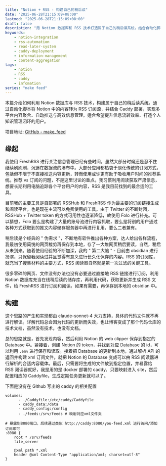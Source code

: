 ```yaml
---
title: "Notion + RSS - 构建自己的稍后读"
date: "2025-06-28T21:15:09+08:00"
lastmod: "2025-06-28T21:15:09+08:00"
draft: false
description: "用 Notion 数据库和 RSS 技术打造属于自己的稍后读系统，结合自动化脚本与 Caddy 部署，轻松实现多平台内容聚合与高效信息管理。"
keywords:
    - notion-integration
    - rss-automation
    - read-later-system
    - caddy-deployment
    - information-management
    - content-aggregation
tags: 
    - notion
    - RSS
    - caddy
    - infomation
series: "make feed"
---
```


本篇介绍如何利用 Notion 数据库与 RSS 技术，构建属于自己的稍后读系统。通过自动化脚本将 Notion 中的内容转为 RSS 订阅源，并结合 Caddy 部署，实现多平台内容聚合、自动推送与高效信息管理。适合希望提升信息流转效率、打造个人知识管理闭环的用户。

<!--more-->

项目地址: [GitHub - make_feed](https://github.com/luke396/make_feed)

## 缘起

我使用 FreshRSS 进行关注信息管理已经有些时间，虽然大部分时候还是忍不住继续刷刷刷，沉迷在数据流的瀑布中。大部分应用都热衷于淡化传统的订阅方式，包括但不限于不直接推送内容更新，转而使用或许更有助于吸收用户时间的推荐系统。推荐 vs 订阅的问题，不是这里讨论的重点。我习惯利用阅读获取严肃信息，想要长期利用电脑追踪各个平台用户的内容，RSS 是我目前找到的最合适的工具。

目前我的主要工具是自部署的 RSSHub 和 FreshRSS 作为最主要的订阅链接生成和阅读平台，也是现在主流可以免费使用的工具。由于 Twitter 的不断封闭，RSSHub + Twitter token 的方式可用性也逐渐降低，故使用 Folo 进行补充。可以猜想，Folo 要么是构建了大量的账号池进行内容抓取，要么是将别的用户通过各种方式获取到的推文内容储存服务器中再进行复用，要么二者兼有。

稍后读是个经典的 " 伪需求 "，不断地有软件推出各种方案，达人给出各样流程，我最初使用简悦的网页裁剪再保存到本地，存了一大堆网页稍后要读，自然，稍后从未到来。随着使用经验的不断加深，我的 " 第二大脑 " - 目前由 obsidian 进行扮演，只保留我阅读过并且觉得有意义进行长久化保存的内容。RSS 的订阅库，就充当了搜集材料的主要方式，RSS 阅读器自然就是第一次过滤的关键工具。

很多零碎的网页、文件没有办法也没有必要通过直接地 RSS 链接进行订阅，利用 Notion 数据库充当在线稍后读的储存库，再利用代码，获取更新并生成 RSS 文件，给 FreshRSS 进行订阅和阅读。如果有需要，再保存到本地的 obsidian 中。

## 构建

这个思路的产生和实现都由 claude-sonnet-4 大力支持，具体的代码文件就不再进行解读。详解代码总会因为代码的更新而失效，也让博客变成了那个代码仓库的技术文档，虽然没有技术，也没有文档。

总的思路就是，首先发现内容，然后利用 Notion 的 web clipper 保存到指定的 Database 中。紧接着，创建 Notion 的 token，并找到对应 Database 的 id，可以利用 `.env` 进行保存和读取。接着把 Database 的更新到本地，通过解析 API 的返回并构建 xml 订阅文件，就把 Notion 的 Database 变成可以由 RSS 阅读器进行解析的合适内容载体。最后，只需要将生成的文件放到指定位置，并暴露给 RSS 阅读器就好，我是用的是 docker 部署的 caddy，只要映射进入 site，然后配置相应的 Caddyfile，生成定期任务更新就可以了。

下面是没有在 Github 写出的 caddy 的相关配置

```
volumes:
      - ./Caddyfile:/etc/caddy/Caddyfile
      - caddy_data:/data
      - caddy_config:/config
      - ./feeds:/srv/feeds # 映射对应xml文件夹
```

```
# 暴露到8080端口，后续通过类似 http://caddy:8080/you-feed.xml 进行访问/添加订阅即可
:8080 {
    root * /srv/feeds
    file_server

    @xml path *.xml
    header @xml Content-Type "application/xml; charset=utf-8"
}
```
